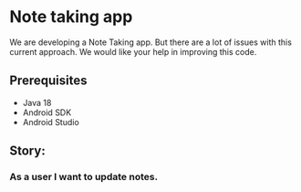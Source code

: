 Note taking app
===============

We are developing a Note Taking app. But there are a lot of issues with this current approach. We would like your help in improving this code.

## Prerequisites

- Java 18
- Android SDK
- Android Studio

## Story: 
### As a user I want to update notes.